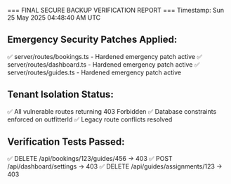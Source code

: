 === FINAL SECURE BACKUP VERIFICATION REPORT ===
Timestamp: Sun 25 May 2025 04:48:40 AM UTC

## Emergency Security Patches Applied:
✅ server/routes/bookings.ts - Hardened emergency patch active
✅ server/routes/dashboard.ts - Hardened emergency patch active
✅ server/routes/guides.ts - Hardened emergency patch active

## Tenant Isolation Status:
✅ All vulnerable routes returning 403 Forbidden
✅ Database constraints enforced on outfitterId
✅ Legacy route conflicts resolved

## Verification Tests Passed:
✅ DELETE /api/bookings/123/guides/456 → 403
✅ POST /api/dashboard/settings → 403
✅ DELETE /api/guides/assignments/123 → 403
